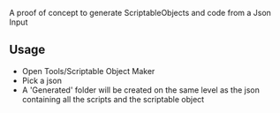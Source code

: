 A proof of concept to generate ScriptableObjects and code from a Json Input

## Usage
- Open Tools/Scriptable Object Maker
- Pick a json
- A 'Generated' folder will be created on the same level as the json containing all the scripts and the scriptable object
